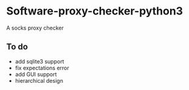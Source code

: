 # Software-proxy-checker-python3
A socks proxy checker

## To do
- add sqlite3 support
- fix expectations error
- add GUI support
- hierarchical design 
